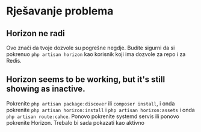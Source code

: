 # Rješavanje problema

## Horizon ne radi
Ovo znači da tvoje dozvole su pogrešne negdje. Budite sigurni da si pokrenuo `php artisan horizon` kao korisnik koji ima dozvole za repo i za Redis.

## Horizon seems to be working, but it's still showing as inactive.
Pokrenite `php artisan package:discover` ili `composer install`, i onda pokrenite `php artisan horizon:install` i `php artisan horizon:assets` i onda `php artisan route:cahce`. Ponovo pokrenite systemd servis ili ponovo pokrenite Horizon. Trebalo bi sada pokazati kao aktivno 
